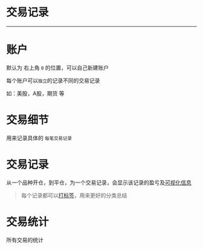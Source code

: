 # 交易记录
---

# 账户
默认为 右上角 `0` 的位置，可以自己新建账户

每个账户可以`独立`的记录不同的交易记录

如：美股，A股，期货 等

# 交易细节
用来记录具体的 `每笔交易记录`

# 交易记录
从一个品种开仓，到平仓，为一个交易记录，会显示该记录的盈亏及[可视化信息](chart.md)

> 每个记录都可以[打标签](principles.md)，用来更好的分类总结

# 交易统计
所有交易的统计